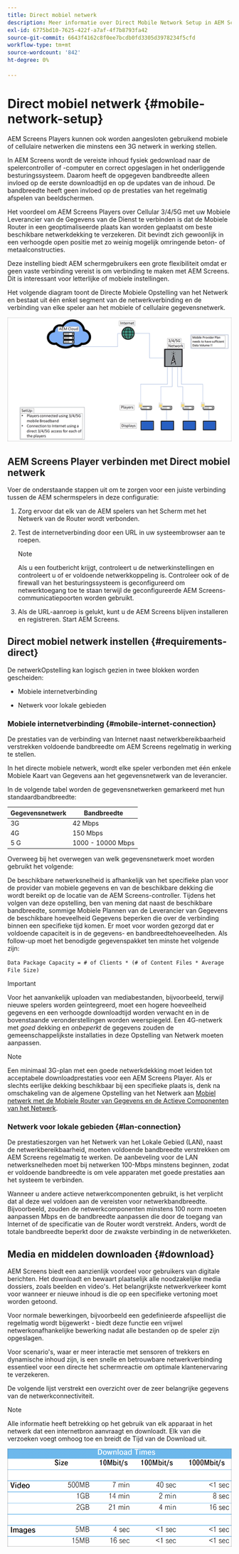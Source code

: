 ```yaml
---
title: Direct mobiel netwerk
description: Meer informatie over Direct Mobile Network Setup in AEM Screens.
exl-id: 6775bd10-7625-422f-a7af-4f7b8793fa42
source-git-commit: 6643f4162c8f0ee7bcdb0fd3305d3978234f5cfd
workflow-type: tm+mt
source-wordcount: '842'
ht-degree: 0%

---
```


# Direct mobiel netwerk {#mobile-network-setup}

AEM Screens Players kunnen ook worden aangesloten gebruikend mobiele of cellulaire netwerken die minstens een 3G netwerk in werking stellen.

In AEM Screens wordt de vereiste inhoud fysiek gedownload naar de spelercontroller of -computer en correct opgeslagen in het onderliggende besturingssysteem. Daarom heeft de opgegeven bandbreedte alleen invloed op de eerste downloadtijd en op de updates van de inhoud. De bandbreedte heeft geen invloed op de prestaties van het regelmatig afspelen van beeldschermen.

Het voordeel om AEM Screens Players over Cellular 3/4/5G met uw Mobiele Leverancier van de Gegevens van de Dienst te verbinden is dat de Mobiele Router in een geoptimaliseerde plaats kan worden geplaatst om beste beschikbare netwerkdekking te verzekeren. Dit bevindt zich gewoonlijk in een verhoogde open positie met zo weinig mogelijk omringende beton- of metaalconstructies.

Deze instelling biedt AEM schermgebruikers een grote flexibiliteit omdat er geen vaste verbinding vereist is om verbinding te maken met AEM Screens. Dit is interessant voor letterlijke of mobiele instellingen.

Het volgende diagram toont de Directe Mobiele Opstelling van het Netwerk en bestaat uit één enkel segment van de netwerkverbinding en de verbinding van elke speler aan het mobiele of cellulaire gegevensnetwerk.

![](/help/using/assets/direct-mobile-1.png)

## AEM Screens Player verbinden met Direct mobiel netwerk

Voer de onderstaande stappen uit om te zorgen voor een juiste verbinding tussen de AEM schermspelers in deze configuratie:

1. Zorg ervoor dat elk van de AEM spelers van het Scherm met het Netwerk van de Router wordt verbonden.

1. Test de internetverbinding door een URL in uw systeembrowser aan te roepen.

   >[!NOTE]
   >Als u een foutbericht krijgt, controleert u de netwerkinstellingen en controleert u of er voldoende netwerkkoppeling is. Controleer ook of de firewall van het besturingssysteem is geconfigureerd om netwerktoegang toe te staan terwijl de geconfigureerde AEM Screens-communicatiepoorten worden gebruikt.

1. Als de URL-aanroep is gelukt, kunt u de AEM Screens blijven installeren en registreren. Start AEM Screens.

## Direct mobiel netwerk instellen {#requirements-direct}

De netwerkOpstelling kan logisch gezien in twee blokken worden gescheiden:

* Mobiele internetverbinding

* Netwerk voor lokale gebieden

### Mobiele internetverbinding {#mobile-internet-connection}

De prestaties van de verbinding van Internet naast netwerkbereikbaarheid verstrekken voldoende bandbreedte om AEM Screens regelmatig in werking te stellen.

In het directe mobiele netwerk, wordt elke speler verbonden met één enkele Mobiele Kaart van Gegevens aan het gegevensnetwerk van de leverancier.

In de volgende tabel worden de gegevensnetwerken gemarkeerd met hun standaardbandbreedte:

| Gegevensnetwerk | Bandbreedte |
|--- |--- |
| 3G | 42 Mbps |
| 4G | 150 Mbps |
| 5 G | 1000 - 10000 Mbps |

Overweeg bij het overwegen van welk gegevensnetwerk moet worden gebruikt het volgende:

De beschikbare netwerksnelheid is afhankelijk van het specifieke plan voor de provider van mobiele gegevens en van de beschikbare dekking die wordt bereikt op de locatie van de AEM Screens-controller.
Tijdens het volgen van deze opstelling, ben van mening dat naast de beschikbare bandbreedte, sommige Mobiele Plannen van de Leverancier van Gegevens de beschikbare hoeveelheid Gegevens beperken die over de verbinding binnen een specifieke tijd komen. Er moet voor worden gezorgd dat er voldoende capaciteit is in de gegevens- en bandbreedtehoeveelheden.
Als follow-up moet het benodigde gegevenspakket ten minste het volgende zijn:

`Data Package Capacity = # of Clients * (# of Content Files * Average File Size)`


>[!IMPORTANT]
>Voor het aanvankelijk uploaden van mediabestanden, bijvoorbeeld, terwijl nieuwe spelers worden geïntegreerd, moet een hogere hoeveelheid gegevens en een verhoogde downloadtijd worden verwacht en in de bovenstaande veronderstellingen worden weerspiegeld. Een 4G-netwerk met *goed* dekking en *onbeperkt* de gegevens zouden de gemeenschappelijkste installaties in deze Opstelling van Netwerk moeten aanpassen.

>[!NOTE]
>Een minimaal 3G-plan met een goede netwerkdekking moet leiden tot acceptabele downloadprestaties voor een AEM Screens Player. Als er slechts eerlijke dekking beschikbaar bij een specifieke plaats is, denk na omschakeling van de algemene Opstelling van het Netwerk aan [Mobiel netwerk met de Mobiele Router van Gegevens en de Actieve Componenten van het Netwerk](/help/using/mobile-network-router.md).


### Netwerk voor lokale gebieden {#lan-connection}

De prestatieszorgen van het Netwerk van het Lokale Gebied (LAN), naast de netwerkbereikbaarheid, moeten voldoende bandbreedte verstrekken om AEM Screens regelmatig te werken. De aanbeveling voor de LAN netwerksnelheden moet bij netwerken 100-Mbps minstens beginnen, zodat er voldoende bandbreedte is om vele apparaten met goede prestaties aan het systeem te verbinden.

Wanneer u andere actieve netwerkcomponenten gebruikt, is het verplicht dat al deze wel voldoen aan de vereisten voor netwerkbandbreedte. Bijvoorbeeld, zouden de netwerkcomponenten minstens 100 norm moeten aanpassen Mbps en de bandbreedte aanpassen die door de toegang van Internet of de specificatie van de Router wordt verstrekt. Anders, wordt de totale bandbreedte beperkt door de zwakste verbinding in de netwerkketen.

## Media en middelen downloaden {#download}

AEM Screens biedt een aanzienlijk voordeel voor gebruikers van digitale berichten. Het downloadt en bewaart plaatselijk alle noodzakelijke media dossiers, zoals beelden en video&#39;s. Het belangrijkste netwerkverkeer komt voor wanneer er nieuwe inhoud is die op een specifieke vertoning moet worden getoond.

Voor normale bewerkingen, bijvoorbeeld een gedefinieerde afspeellijst die regelmatig wordt bijgewerkt - biedt deze functie een vrijwel netwerkonafhankelijke bewerking nadat alle bestanden op de speler zijn opgeslagen.

Voor scenario&#39;s, waar er meer interactie met sensoren of trekkers en dynamische inhoud zijn, is een snelle en betrouwbare netwerkverbinding essentieel voor een directe het schermreactie om optimale klantenervaring te verzekeren.

De volgende lijst verstrekt een overzicht over de zeer belangrijke gegevens van de netwerkconnectiviteit.

>[!NOTE]
>
>Alle informatie heeft betrekking op het gebruik van elk apparaat in het netwerk dat een internetbron aanvraagt en downloadt. Elk van die verzoeken voegt omhoog toe en breidt de Tijd van de Download uit.

![](/help/using/assets/download-times-mobile.png)
